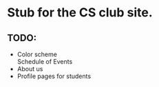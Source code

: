 <h1>Stub for the CS club site.</h1>


<h2>TODO:</h2>

<ul>
<li>Color scheme</li>
</li>Schedule of Events</li>
<li>About us</li>
<li>Profile pages for students</li>
</ul>
